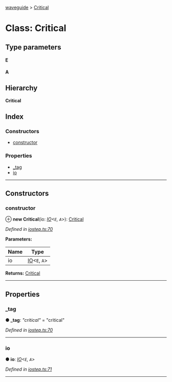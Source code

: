 [waveguide](../README.md) > [Critical](../classes/critical.md)

# Class: Critical

## Type parameters
#### E 
#### A 
## Hierarchy

**Critical**

## Index

### Constructors

* [constructor](critical.md#constructor)

### Properties

* [_tag](critical.md#_tag)
* [io](critical.md#io)

---

## Constructors

<a id="constructor"></a>

###  constructor

⊕ **new Critical**(io: *[IO](io.md)<`E`, `A`>*): [Critical](critical.md)

*Defined in [iostep.ts:70](https://github.com/rzeigler/waveguide/blob/05ef8da/packages/waveguide/src/iostep.ts#L70)*

**Parameters:**

| Name | Type |
| ------ | ------ |
| io | [IO](io.md)<`E`, `A`> |

**Returns:** [Critical](critical.md)

___

## Properties

<a id="_tag"></a>

###  _tag

**● _tag**: *"critical"* = "critical"

*Defined in [iostep.ts:70](https://github.com/rzeigler/waveguide/blob/05ef8da/packages/waveguide/src/iostep.ts#L70)*

___
<a id="io"></a>

###  io

**● io**: *[IO](io.md)<`E`, `A`>*

*Defined in [iostep.ts:71](https://github.com/rzeigler/waveguide/blob/05ef8da/packages/waveguide/src/iostep.ts#L71)*

___


